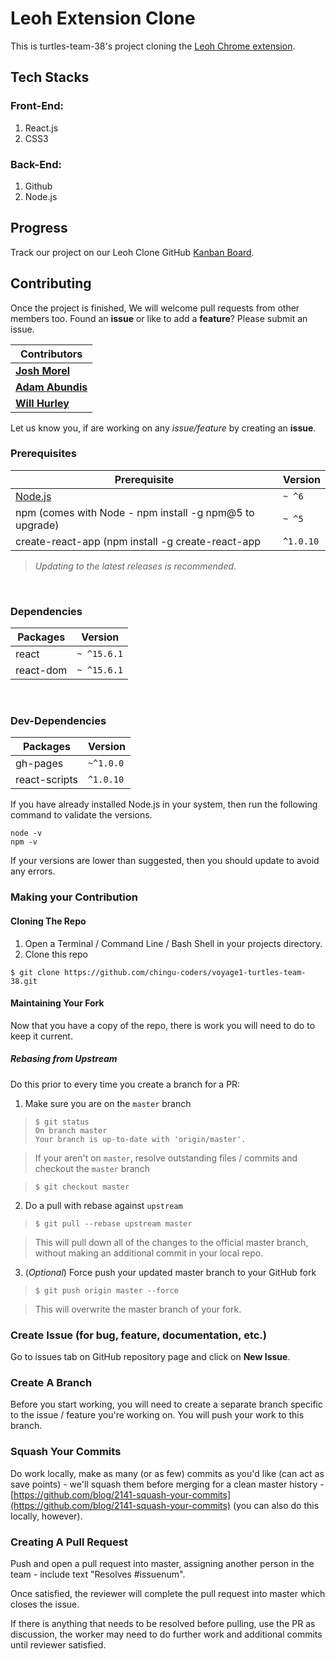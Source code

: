 # Leoh Extension Clone

This is turtles-team-38's project cloning the [Leoh Chrome extension](https://chrome.google.com/webstore/detail/leoh-new-tab/ijhhakihjccpanbibbcceofpjnebokcb/related).

## Tech Stacks

### Front-End:
1. React.js
2. CSS3

### Back-End:
1. Github
1. Node.js

## Progress

Track our project on our Leoh Clone GitHub [Kanban Board](https://github.com/chingu-coders/voyage1-turtles-team-38/projects/1).  

## Contributing

Once the project is finished, We will welcome pull requests from other members too. Found an **issue** or like to add a **feature**? Please submit an issue.
<br/>

| Contributors |
| ------------ |
| **[Josh Morel](https://github.com/joshmorel)** |
| **[Adam Abundis](https://github.com/abuna1985)** |
| **[Will Hurley](https://github.com/wjhurley)** |

Let us know you, if are working on any *issue/feature* by creating an **issue**.
<br/>

### Prerequisites

|Prerequisite                                              | Version   |
|----------------------------------------------------------|-----------|
| [Node.js](http://nodejs.org)                             | `~ ^6`    |
| npm (comes with Node - npm install -g npm@5 to upgrade)  | `~ ^5`    |
| create-react-app (npm install -g create-react-app        | `^1.0.10` |

> _Updating to the latest releases is recommended_.
<br/>

### Dependencies

|Packages              | Version  |
|----------------------|----------|
| react                |`~ ^15.6.1`|
| react-dom            |`~ ^15.6.1`|
<br/>

### Dev-Dependencies

|Packages              | Version  |
|----------------------|----------|
| gh-pages             |`~^1.0.0`|
| react-scripts        |`^1.0.10`|


If you have already installed Node.js in your system, then run the following command to validate the versions.

```shell
node -v
npm -v
```

If your versions are lower than suggested, then you should update to avoid any errors.

### Making your Contribution

#### Cloning The Repo

1. Open a Terminal / Command Line / Bash Shell in your projects directory.
2. Clone this repo

```shell
$ git clone https://github.com/chingu-coders/voyage1-turtles-team-38.git
```

#### Maintaining Your Fork

Now that you have a copy of the repo, there is work you will need to do to keep it current.


##### **Rebasing from Upstream**

Do this prior to every time you create a branch for a PR:

1. Make sure you are on the `master` branch

  > ```shell
  > $ git status
  > On branch master
  > Your branch is up-to-date with 'origin/master'.
  > ```

  > If your aren't on `master`, resolve outstanding files / commits and checkout the `master` branch

  > ```shell
  > $ git checkout master
  > ```

2. Do a pull with rebase against `upstream`

  > ```shell
  > $ git pull --rebase upstream master
  > ```

  > This will pull down all of the changes to the official master branch, without making an additional commit in your local repo.

3. (_Optional_) Force push your updated master branch to your GitHub fork

  > ```shell
  > $ git push origin master --force
  > ```

  > This will overwrite the master branch of your fork.

### Create Issue (for bug, feature, documentation, etc.)

Go to issues tab on GitHub repository page and click on **New Issue**.

### Create A Branch

Before you start working, you will need to create a separate branch specific to the issue / feature you're working on. You will push your work to this branch.

### Squash Your Commits

Do work locally, make as many (or as few) commits as you'd like (can act as save points) - we'll squash them before merging for a clean master history - [https://github.com/blog/2141-squash-your-commits](https://github.com/blog/2141-squash-your-commits) (you can also do this locally, however).

### Creating A Pull Request

Push and open a pull request into master, assigning another person in the team - include text "Resolves #issuenum".

Once satisfied, the reviewer will complete the pull request into master which closes the issue.

If there is anything that needs to be resolved before pulling, use the PR as discussion, the worker may need to do further work and additional commits until reviewer satisfied.
